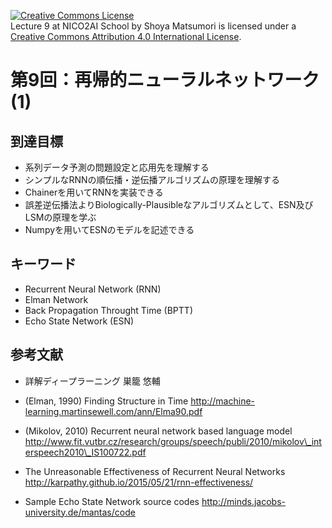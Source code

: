 <a rel="license" href="http://creativecommons.org/licenses/by/4.0/"><img alt="Creative Commons License" style="border-width:0" src="https://i.creativecommons.org/l/by/4.0/88x31.png" /></a><br /><span xmlns:dct="http://purl.org/dc/terms/" property="dct:title">Lecture 9 at NICO2AI  School</span> by <span xmlns:cc="http://creativecommons.org/ns#" property="cc:attributionName">Shoya Matsumori</span> is licensed under a <a rel="license" href="http://creativecommons.org/licenses/by/4.0/">Creative Commons Attribution 4.0 International License</a>.
# 第9回：再帰的ニューラルネットワーク (1)

## 到達目標
* 系列データ予測の問題設定と応用先を理解する
* シンプルなRNNの順伝播・逆伝播アルゴリズムの原理を理解する
* Chainerを用いてRNNを実装できる
* 誤差逆伝播法よりBiologically-Plausibleなアルゴリズムとして、ESN及びLSMの原理を学ぶ
* Numpyを用いてESNのモデルを記述できる

## キーワード
* Recurrent Neural Network (RNN)
* Elman Network
* Back Propagation Throught Time (BPTT)
* Echo State Network (ESN)

## 参考文献
* 詳解ディープラーニング 巣籠 悠輔
* (Elman, 1990) Finding Structure in Time
http://machine-learning.martinsewell.com/ann/Elma90.pdf

* (Mikolov, 2010) Recurrent neural network based language model
http://www.fit.vutbr.cz/research/groups/speech/publi/2010/mikolov\_interspeech2010\_IS100722.pdf

* The Unreasonable Effectiveness of Recurrent Neural Networks
http://karpathy.github.io/2015/05/21/rnn-effectiveness/

* Sample Echo State Network source codes
http://minds.jacobs-university.de/mantas/code
